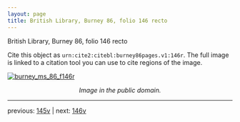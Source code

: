 ```yaml
---
layout: page
title: British Library, Burney 86, folio 146 recto
---
```


British Library, Burney 86, folio 146 recto

Cite this object as `urn:cite2:citebl:burney86pages.v1:146r`.  The full image is linked to a citation tool you can use to cite regions of the image.

[![burney_ms_86_f146r](http://www.homermultitext.org/iipsrv?IIIF=/project/homer/pyramidal/deepzoom/citebl/burney86imgs/v1/burney_ms_86_f146r.tif/full/800,/0/default.jpg)](http://www.homermultitext.org/ict2/?urn=urn:cite2:citebl:burney86imgs.v1:burney_ms_86_f146r) 

<p style="text-align: center; font-style: italic;">Image in the public domain.</p>

---

previous: [145v](../145v/) | next: [146v](../146v/)